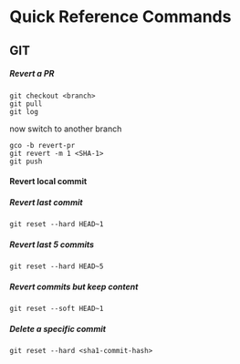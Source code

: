 # Quick Reference Commands

## GIT

##### Revert a PR

```
git checkout <branch>
git pull
git log
```

now switch to another branch
```
gco -b revert-pr
git revert -m 1 <SHA-1>
git push
```

####  Revert local commit 

##### Revert last commit 
`git reset --hard HEAD~1`

##### Revert last 5 commits
`git reset --hard HEAD~5`

##### Revert commits but keep content

`git reset --soft HEAD~1`

##### Delete a specific commit

`git reset --hard <sha1-commit-hash>`
